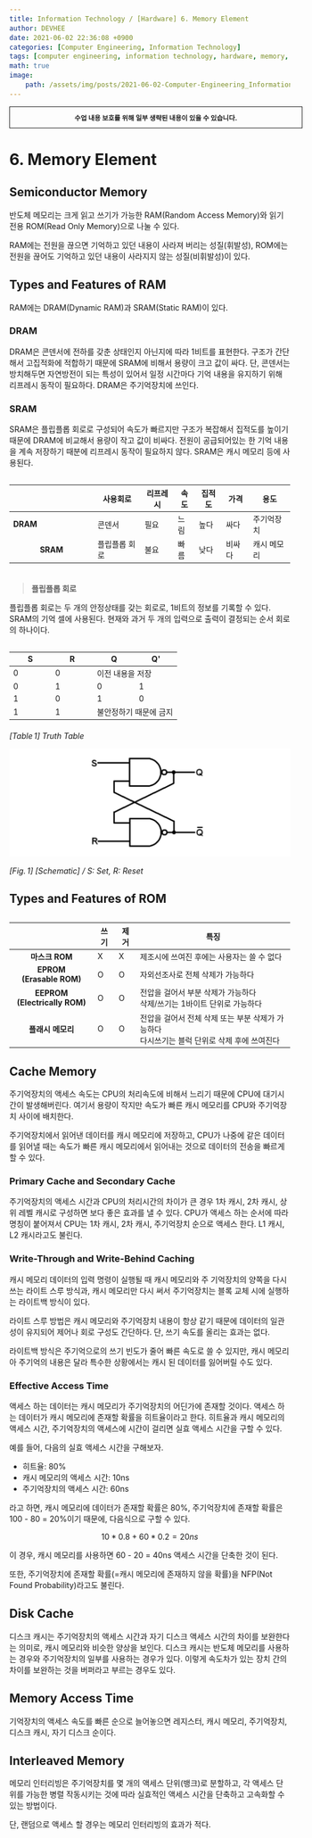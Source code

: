 ```yaml
---
title: Information Technology / [Hardware] 6. Memory Element
author: DEVHEE
date: 2021-06-02 22:36:08 +0900
categories: [Computer Engineering, Information Technology]
tags: [computer engineering, information technology, hardware, memory, disk cache, write back, write through, semiconductor]
math: true
image:
    path: /assets/img/posts/2021-06-02-Computer-Engineering_Information-Technology_Hardware-6-Memory-Element/preview.jpg
---
```


<div style="border:1px solid; padding:10px; margin-bottom: 20px; width: 100%; text-align: center;">
<b style="font-size: 0.85em;">수업 내용 보호를 위해 일부 생략된 내용이 있을 수 있습니다.</b><br>
</div>

# **6. Memory Element**

## **Semiconductor Memory**

반도체 메모리는 크게 읽고 쓰기가 가능한 RAM(Random Access Memory)와 읽기 전용 ROM(Read Only Memory)으로 나눌 수 있다.

RAM에는 전원을 끊으면 기억하고 있던 내용이 사라져 버리는 성질(휘발성), ROM에는 전원을 끊어도 기억하고 있던 내용이 사라지지 않는 성질(비휘발성)이 있다.

## **Types and Features of RAM**

RAM에는 DRAM(Dynamic RAM)과 SRAM(Static RAM)이 있다.

### **DRAM**

DRAM은 콘덴서에 전하를 갖춘 상태인지 아닌지에 따라 1비트를 표현한다. 구조가 간단해서 고집적화에 적합하기 때문에 SRAM에 비해서 용량이 크고 값이 싸다. 단, 콘덴서는 방치해두면 자연방전이 되는 특성이 있어서 일정 시간마다 기억 내용을 유지하기 위해 리프레시 동작이 필요하다. DRAM은 주기억장치에 쓰인다.

### **SRAM**

SRAM은 플립플롭 회로로 구성되어 속도가 빠르지만 구조가 복잡해서 집적도를 높이기 때문에 DRAM에 비교해서 용량이 작고 값이 비싸다. 전원이 공급되어있는 한 기억 내용을 계속 저장하기 때분에 리프레시 동작이 필요하지 않다. SRAM은 캐시 메모리 등에 사용된다.

<table class="GeneratedTable" style="margin-top: 30px; margin-bottom: 20px;">
  <thead>
    <tr>
      <th class="center"></th>
      <th class="center">사용회로</th>
      <th class="center">리프레시</th>
      <th class="center">속도</th>
      <th class="center">집적도</th>
      <th class="center">가격</th>
      <th class="center">용도</th>
    </tr>
  </thead>
  <tbody>
    <tr>
      <td class="center" style="width: 30%; font-weight: bold;">DRAM</td>
      <td class="center">콘덴서</td>
      <td class="center">필요</td>
      <td class="center">느림</td>
      <td class="center">높다</td>
      <td class="center">싸다</td>
      <td class="center">주기억장치</td>
    </tr>
    <tr>
      <td style="text-align: center; font-weight: bold;">SRAM</td>
      <td class="center">플립플롭 회로</td>
      <td class="center">불요</td>
      <td class="center">빠름</td>
      <td class="center">낮다</td>
      <td class="center">비싸다</td>
      <td class="center">캐시 메모리</td>
    </tr>
  </tbody>
</table>

<blockquote style="margin-top: 7%;"><b>플립플롭 회로</b></blockquote>
<div class="blockquote-div">
플립플롭 회로는 두 개의 안정상태를 갖는 회로로, 1비트의 정보를 기록할 수 있다. SRAM의 기억 셀에 사용된다. 현재와 과거 두 개의 입력으로 출력이 결정되는 순서 회로의 하나이다.
</div>

<table class="GeneratedTable" style="margin-top: 30px; margin-bottom: 20px;">
  <thead>
    <tr>
      <th style="text-align: center; width: 25%;">S</th>
      <th style="text-align: center; width: 25%;">R</th>
      <th style="text-align: center; width: 25%;">Q</th>
      <th style="text-align: center; width: 25%;">Q'</th>
    </tr>
  </thead>
  <tbody>
    <tr>
      <td class="center">0</td>
      <td class="center">0</td>
      <td class="center" colspan="2">이전 내용을 저장</td>
    </tr>
    <tr>
      <td class="center">0</td>
      <td class="center">1</td>
      <td class="center">0</td>
      <td class="center">1</td>
    </tr>
    <tr>
      <td class="center">1</td>
      <td class="center">0</td>
      <td class="center">1</td>
      <td class="center">0</td>
    </tr>
    <tr>
      <td class="center">1</td>
      <td class="center">1</td>
      <td class="center" colspan="2">불안정하기 때문에 금지</td>
    </tr>
  </tbody>
</table>

*$[Table\,1]$ Truth Table*

![Fig. 1](/assets/img/posts/2021-06-02-Computer-Engineering_Information-Technology_Hardware-6-Memory-Element/fig_1.png)

*$[Fig.\,1]$ [Schematic] / S: Set, R: Reset*

## **Types and Features of ROM**

<table class="GeneratedTable" style="margin-top: 30px; margin-bottom: 20px;">
  <thead>
    <tr>
      <th class="center"></th>
      <th class="center">쓰기</th>
      <th class="center">제거</th>
      <th class="center">특징</th>
    </tr>
  </thead>
  <tbody>
    <tr>
      <td style="text-align: center; width: 30%; font-weight: bold;">마스크 ROM</td>
      <td class="center">X</td>
      <td class="center">X</td>
      <td>제조시에 쓰여진 후에는 사용자는 쓸 수 없다</td>
    </tr>
    <tr>
      <td style="text-align: center; font-weight: bold;">EPROM<br>(Erasable ROM)</td>
      <td class="center">O</td>
      <td class="center">O</td>
      <td>자외선조사로 전체 삭제가 가능하다</td>
    </tr>
    <tr>
      <td style="text-align: center; font-weight: bold;">EEPROM<br>(Electrically ROM)</td>
      <td class="center">O</td>
      <td class="center">O</td>
      <td>전압을 걸어서 부분 삭제가 가능하다<br>삭제/쓰기는 1바이트 단위로 가능하다</td>
    </tr>
    <tr>
      <td style="text-align: center; font-weight: bold;">플래시 메모리</td>
      <td class="center">O</td>
      <td class="center">O</td>
      <td>전압을 걸어서 전체 삭제 또는 부분 삭제가 가능하다<br>다시쓰기는 블럭 단위로 삭제 후에 쓰여진다</td>
    </tr>
  </tbody>
</table>

## **Cache Memory**

주기억장치의 액세스 속도는 CPU의 처리속도에 비해서 느리기 때문에 CPU에 대기시간이 발생해버린다. 여기서 용량이 작지만 속도가 빠른 캐시 메모리를 CPU와 주기억장치 사이에 배치한다.

주기억장치에서 읽어낸 데이터를 캐시 메모리에 저장하고, CPU가 나중에 같은 데이터를 읽어낼 때는 속도가 빠른 캐시 메모리에서 읽어내는 것으로 데이터의 전송을 빠르게 할 수 있다.

### **Primary Cache and Secondary Cache**

주기억장치의 액세스 시간과 CPU의 처리시간의 차이가 큰 경우 1차 캐시, 2차 캐시, 상위 레벨 캐시로 구성하면 보다 좋은 효과를 낼 수 있다. CPU가 액세스 하는 순서에 따라 명칭이 붙어져서 CPU는 1차 캐시, 2차 캐시, 주기억장치 순으로 액세스 한다. L1 캐시, L2 캐시라고도 불린다.

### **Write-Through and Write-Behind Caching**

캐시 메모리 데이터의 입력 명령이 실행될 때 캐시 메모리와 주 기억장치의 양쪽을 다시 쓰는 라이트 스루 방식과, 캐시 메모리만 다시 써서 주기억장치는 블록 교체 시에 실행하는 라이트백 방식이 있다.

라이트 스루 방법은 캐시 메모리와 주기억장치 내용이 항상 같기 때문에 데이터의 일관성이 유지되어 제어나 회로 구성도 간단하다. 단, 쓰기 속도를 올리는 효과는 없다.

라이트백 방식은 주기억으로의 쓰기 빈도가 줄어 빠른 속도로 쓸 수 있지만, 캐시 메모리아 주기억의 내용은 달라 특수한 상황에서는 캐시 된 데이터를 잃어버릴 수도 있다.

### **Effective Access Time**

액세스 하는 데이터는 캐시 메모리가 주기억장치의 어딘가에 존재할 것이다. 액세스 하는 데이터가 캐시 메모리에 존재할 확률을 히트율이라고 한다. 히트율과 캐시 메모리의 액세스 시간, 주기억장치의 액세스에 시간이 걸리면 실효 액세스 시간을 구할 수 있다.

예를 들어, 다음의 실효 액세스 시간을 구해보자.
- 히트율: 80%
- 캐시 메모리의 액세스 시간: 10ns
- 주기억장치의 액세스 시간: 60ns

라고 하면, 캐시 메모리에 데이터가 존재할 확률은 80%, 주기억장치에 존재할 확률은 100 - 80 = 20%이기 때문에, 다음식으로 구할 수 있다.

$$10 * 0.8 + 60 * 0.2 = 20ns$$

이 경우, 캐시 메모리를 사용하면 60 - 20 = 40ns 액세스 시간을 단축한 것이 된다.

또한, 주기억장치에 존재할 확률(=캐시 메모리에 존재하지 않을 확률)을 NFP(Not Found Probability)라고도 불린다.

## **Disk Cache**

디스크 캐시는 주기억장치의 액세스 시간과 자기 디스크 액세스 시간의 차이를 보완한다는 의미로, 캐시 메모리와 비슷한 양상을 보인다. 디스크 캐시는 반도체 메모리를 사용하는 경우와 주기억장치의 일부를 사용하는 경우가 있다. 이렇게 속도차가 있는 장치 간의 차이를 보완하는 것을 버퍼라고 부르는 경우도 있다.

## **Memory Access Time**

기억장치의 액세스 속도를 빠른 순으로 늘어놓으면 레지스터, 캐시 메모리, 주기억장치, 디스크 캐시, 자기 디스크 순이다.

## **Interleaved Memory**

메모리 인터리빙은 주기억장치를 몇 개의 액세스 단위(뱅크)로 분할하고, 각 액세스 단위를 가능한 병렬 작동시키는 것에 따라 실효적인 액세스 시간을 단축하고 고속화할 수 있는 방법이다.

단, 랜덤으로 액세스 할 경우는 메모리 인터리빙의 효과가 적다.